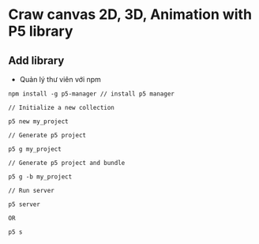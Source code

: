 # Craw canvas 2D, 3D, Animation with P5 library

## Add library
- Quản lý thư viên với npm
```
npm install -g p5-manager // install p5 manager

// Initialize a new collection

p5 new my_project

// Generate p5 project

p5 g my_project

// Generate p5 project and bundle

p5 g -b my_project

// Run server

p5 server

OR

p5 s

```
